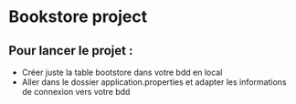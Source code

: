 # Bookstore project

## Pour lancer le projet :

- Créer juste la table bootstore dans votre bdd en local
- Aller dans le dossier application.properties et adapter les informations de connexion vers votre bdd

